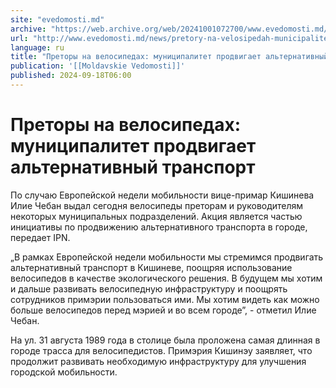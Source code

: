 ```yaml
---
site: "evedomosti.md"
archive: "https://web.archive.org/web/20241001072700/www.evedomosti.md/news/pretory-na-velosipedah-municipalitet-prodvigaet-alternativny"
url: "http://www.evedomosti.md/news/pretory-na-velosipedah-municipalitet-prodvigaet-alternativny"
language: ru
title: "Преторы на велосипедах: муниципалитет продвигает альтернативный транспорт"
publication: '[[Moldavskie Vedomosti]]'
published: 2024-09-18T06:00
---
```


# Преторы на велосипедах: муниципалитет продвигает альтернативный транспорт

По случаю Европейской недели мобильности вице-примар Кишинева Илие Чебан выдал сегодня велосипеды преторам и руководителям некоторых муниципальных подразделений. Акция является частью инициативы по продвижению альтернативного транспорта в городе, передает IPN.

„В рамках Европейской недели мобильности мы стремимся продвигать альтернативный транспорт в Кишиневе, поощряя использование велосипедов в качестве экологического решения. В будущем мы хотим и дальше развивать велосипедную инфраструктуру и поощрять сотрудников примэрии пользоваться ими. Мы хотим видеть как можно больше велосипедов перед мэрией и во всем городе”, - отметил Илие Чебан.

На ул. 31 августа 1989 года в столице была проложена самая длинная в городе трасса для велосипедистов. Примэрия Кишинэу заявляет, что продолжит развивать необходимую инфраструктуру для улучшения городской мобильности.